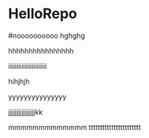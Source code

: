 # HelloRepo

#noooooooooo
hghghg

hhhhhhhhhhhhhhhh

iiiiiiiiiiiiiiiiiiiiiii

hihjhjh


yyyyyyyyyyyyyyy


jjjjjjjjjjjjjjjjkk

mmmmmmmmmmmmm
ttttttttttttttttttttttt
